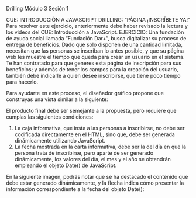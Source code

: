 Drilling Módulo 3 Sesión 1

CUE: INTRODUCCIÓN A JAVASCRIPT 
DRILLING: “PÁGINA ¡INSCRÍBETE YA!”   
Para resolver este ejercicio, anteriormente debe haber revisado la lectura y los videos del CUE: Introducción 
a JavaScript. 
EJERCICIO: 
Una  fundación  de  ayuda social llamada “Fundación Dar+”,  busca  digitalizar  su  proceso  de  entrega  de 
beneficios. Dado que solo disponen de una cantidad limitada, necesitan que las personas se inscriban lo 
antes posible, y que su página web les muestre el tiempo que queda para crear un usuario en el sistema. 
Te han contratado para que generes esta página de inscripción para sus beneficios; y además de tener los 
campos  para  la  creación  del  usuario,  también  debe  indicarle  a  quien  desee  inscribirse,  que  tiene  poco 
tiempo para hacerlo. 
 
Para ayudarte en este proceso, el diseñador gráfico propone que construyas una vista similar a la siguiente: 
 
 
 
El producto final debe ser semejante a la propuesta, pero requiere que cumplas las siguientes condiciones: 
 
 
 
 
1. La caja informativa, que insta a las personas a inscribirse, no debe ser codificada directamente en 
el HTML, sino que, debe ser generada dinámicamente utilizando JavaScript. 
2. La fecha mostrada en la carta informativa, debe ser la del día en que la persona trata de inscribirse, 
pero  aparte  de  ser  generado  dinámicamente,  los  valores  del  día,  el  mes  y  el  año  se  obtendrán 
empleando el objeto Date() de JavaScript. 
 
En  la  siguiente  imagen,  podrás  notar  que  se  ha  destacado  el  contenido  que  debe  estar  generado 
dinámicamente,  y  la  flecha  indica  cómo  presentar  la  información  correspondiente  a  la  fecha  del  objeto 
Date(): 
 
 
 
